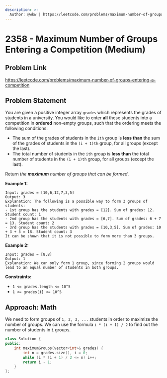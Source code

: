 ```yaml
---
description: >-
  Author: @wkw | https://leetcode.com/problems/maximum-number-of-groups-entering-a-competition
---
```


# 2358 - Maximum Number of Groups Entering a Competition (Medium)

## Problem Link

https://leetcode.com/problems/maximum-number-of-groups-entering-a-competition

## Problem Statement

You are given a positive integer array `grades` which represents the grades of students in a university. You would like to enter **all** these students into a competition in **ordered** non-empty groups, such that the ordering meets the following conditions:

- The sum of the grades of students in the `ith` group is **less than** the sum of the grades of students in the `(i + 1)th` group, for all groups (except the last).
- The total number of students in the `ith` group is **less than** the total number of students in the `(i + 1)th` group, for all groups (except the last).

Return _the **maximum** number of groups that can be formed_.

**Example 1:**

```
Input: grades = [10,6,12,7,3,5]
Output: 3
Explanation: The following is a possible way to form 3 groups of students:
- 1st group has the students with grades = [12]. Sum of grades: 12. Student count: 1
- 2nd group has the students with grades = [6,7]. Sum of grades: 6 + 7 = 13. Student count: 2
- 3rd group has the students with grades = [10,3,5]. Sum of grades: 10 + 3 + 5 = 18. Student count: 3
It can be shown that it is not possible to form more than 3 groups.
```

**Example 2:**

```
Input: grades = [8,8]
Output: 1
Explanation: We can only form 1 group, since forming 2 groups would lead to an equal number of students in both groups.
```

**Constraints:**

- `1 <= grades.length <= 10^5`
- `1 <= grades[i] <= 10^5`

## Approach: Math

We need to form groups of `1, 2, 3, ...` students in order to maximize the number of groups. We can use the formula `i * (i + 1) / 2` to find out the number of students in `i` groups.

<SolutionAuthor name="@wkw"/>

```cpp
class Solution {
public:
    int maximumGroups(vector<int>& grades) {
        int n = grades.size(), i = 0;
        while (i * (i + 1) / 2 <= n) i++;
        return i - 1;
    }
};
```
